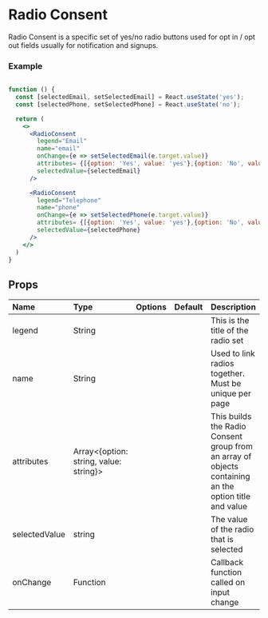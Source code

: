 # Radio Consent

Radio Consent is a specific set of yes/no radio buttons used for opt in / opt out fields usually for notification and signups.

### Example

```.jsx

function () {
  const [selectedEmail, setSelectedEmail] = React.useState('yes');
  const [selectedPhone, setSelectedPhone] = React.useState('no');

  return (
    <>
      <RadioConsent
        legend="Email"
        name="email"
        onChange={e => setSelectedEmail(e.target.value)}
        attributes= {[{option: 'Yes', value: 'yes'},{option: 'No', value: 'no'}]}
        selectedValue={selectedEmail}
      />

      <RadioConsent
        legend="Telephone"
        name="phone"
        onChange={e => setSelectedPhone(e.target.value)}
        attributes= {[{option: 'Yes', value: 'yes'},{option: 'No', value: 'no'}]}
        selectedValue={selectedPhone}
      />
    </>
  )
}
```

## Props

| Name          | Type                                   | Options | Default | Description                                                                                           |
| :------------ | :------------------------------------- | :-----: | :------ | :---------------------------------------------------------------------------------------------------- |
| legend        | String                                 |         |         | This is the title of the radio set                                                                    |
| name          | String                                 |         |         | Used to link radios together. Must be unique per page                                                 |
| attributes    | Array<{option: string, value: string}> |         |         | This builds the Radio Consent group from an array of objects containing an the option title and value |
| selectedValue | string                                 |         |         | The value of the radio that is selected                                                               |
| onChange      | Function                               |         |         | Callback function called on input change                                                              |
